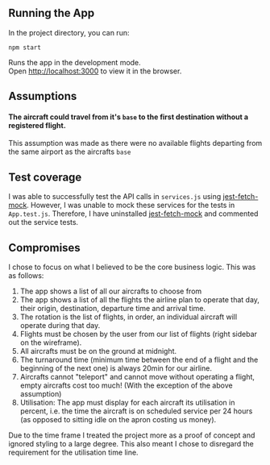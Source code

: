 ## Running the App

In the project directory, you can run:

`npm start`

Runs the app in the development mode.<br>
Open [http://localhost:3000](http://localhost:3000) to view it in the browser.

## Assumptions
#### The aircraft could travel from it's `base` to the first destination without a registered flight.
This assumption was made as there were no available flights departing from the same airport as the aircrafts `base`

## Test coverage
I was able to successfully test the API calls in `services.js` using [jest-fetch-mock](https://www.npmjs.com/package/jest-fetch-mock). However, I was unable to mock these services for the tests in `App.test.js`. Therefore, I have uninstalled [jest-fetch-mock](https://www.npmjs.com/package/jest-fetch-mock) and commented out the service tests.

## Compromises
I chose to focus on what I believed to be the core business logic. This was as follows:
1. The app shows a list of all our aircrafts to choose from
1. The app shows a list of all the flights the airline plan to operate that day, their origin, destination, departure time and arrival time.
1. The rotation is the list of flights, in order, an individual aircraft will operate during that day.
1. Flights must be chosen by the user from our list of flights (right sidebar on the wireframe).
1. All aircrafts must be on the ground at midnight.
1. The turnaround time (minimum time between the end of a flight and the beginning of the next one) is always 20min for our airline.
1. Aircrafts cannot "teleport" and cannot move without operating a flight, empty aircrafts cost too much! (With the exception of the above assumption)
1. Utilisation: The app must display for each aircraft its utilisation in percent, i.e. the time the aircraft is on scheduled service per 24 hours (as opposed to sitting idle on the apron costing us money).

Due to the time frame I treated the project more as a proof of concept and ignored styling to a large degree. This also meant I chose to disregard the requirement for the utilisation time line.
